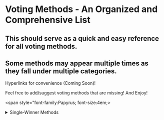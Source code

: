 # Voting Methods - An Organized and Comprehensive List

## This should serve as a quick and easy reference for all voting methods.

## Some methods may appear multiple times as they fall under multiple categories.

Hyperlinks for convenience (Coming Soon)!

Feel free to add/suggest voting methods that are missing! And Enjoy!

<span style="font-family:Papyrus; font-size:4em;>

<details>
	<summary>Single-Winner Methods</summary>
	<ul>
		<details>
			<summary>Single Choice Methods</summary>
				<ul>
					<details>
						<summary>First Past The Post</summary>
						<ul>
							<li>First Past The Post</li>
							<li>Improved First Past The Post</li>
						</ul>
					</details>
					<details>
						<summary>Rounds</summary>
							<ul>
								<li>Top-Two</li>
							</ul>
					</details>
					<li>Asset Voting</li>
				</ul>
		</details>
		<details>
			<summary>Ranked Methods</summary>
				<ul>
					<details>
						<summary>Condorcet Methods</summary>
							<ul>
								<li> Ranked Pairs </li>
								<li> Schulze </li>
								<li> Tideman </li>
								<li> Copeland </li>
								<li> Minimax </li>
								<li> Cardinal-Weighted Pairs </li>
							</ul>
					</details>
					<details>
						<summary>Runoff Methods</summary>
							<ul>
								<li>IRV</li>
								<li>IRV-Check</li>
								<li>Pairwise IRV</li>
								<li>BTR-IRV</li>
								<li>Coombs'</li>
							</ul>
					</details>
					<li>Bucklin</li>
				</ul>
		</details>
		<details>
			<summary>Cardinal Methods</summary>
				<ul>
					<details>
						<summary>Approval Methods</summary>
							<ul>
								<details>
									<summary>Pure Approval Methods</summary>
										<ul>
											<li>Approval Voting</li>
											<li>Consensus Voting</li>
											<li>Utilitarian Voting</li>
										</ul>
								</details>
								<li>Approval With Optional Conditional Voting</li>
								<details>
									<summary>Consecutive Runoff Approval</summary>
										<ul>
											<li>Consecutive Runoff Approval</li>
											<li>Maximum Approval Top-Two</li>
									</ul>
								</details>
								<li>Disapproval Voting</li>
								<li>Random-Approval</li>
							</ul>
					</details>
					<details>
						<summary>Range/Score Methods</summary>
							<ul>
								<li>Pure Score/Range</li>
								<li>STAR</li>
							</ul>
					</details>
					<details>
						<summary>Graded Methods</summary>
							<ul>
								<li>3-2-1 Voting</li>
								<li>Majority Judgement</li>
								<li>Disapproval Voting</li>
								<li>Majority Choice Approval</li>
							</ul>
					</details>
				</ul>
			</details>
			<details>
				<summary>Hybrid Methods</summary>
					<ul>
						<details>
							<summary>Cardinal+Ranked Hybrids</summary>
								<ul>
									<details>
										<summary>Score+Ranked Hybrids</summary>
											<ul>
												<details>
													<summary>Condorcet+Score Hybrids</summary>
														<ul>
															<li>Score/DSV</li>
															<li>Cardinal-Weighted Pairwise</li>
														</ul>
													<li>Definite Majority Choice</li>
													<li>Marginal Ranked Approval Voting (MRAV)</li>
												</details>
											</ul>
									</details>
									<details>
										<summary>Approval+Ranked Hybrids</summary>
											<ul>
												<details>
													<summary>Approval+Condorcet Hybrids</summary>
														<ul>
															<li>Definite Majority Choice</li>
															<li>Lull-Approval</li>
															<details>
																<summary>Pairwise Sorted Methods</summary>
																	<ul>
																		<li>Pairwise Sorted Approval</li>
																		<li>Pairwise Sorted Borda</li>
																		<li>Approval Sorted Margins</li>
																	</ul>
															</details>
														</ul>
												</details>
											</ul>
									</details>
								</ul>
						</details>
						<details>
							<summary>Score+Graded Hybrids</summary>
								<ul>
									<li>Majority Acceptable Score</li>
								</ul>
						</details>
					</ul>
			</details>
			<details>
				<summary>Candidates Trade Votes</summary>
					<ul>
						<li>Asset Voting</li>
						<li>Optional Asset</li>
						<li> Score Asset</li>
					</ul>
			</details>
		</ul>
	</details>
	
	
		
				
			
				
				
				
				
				
				
				
				
				
				
				
				
				
</span>				
				
			
